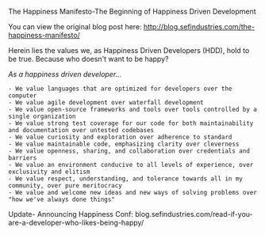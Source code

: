 The Happiness Manifesto-The Beginning of Happiness Driven Development

You can view the original blog post here: http://blog.sefindustries.com/the-happiness-manifesto/

Herein lies the values we, as Happiness Driven Developers (HDD), hold to be true. Because who doesn't want to be happy?

*As a happiness driven developer...*

    - We value languages that are optimized for developers over the computer
    - We value agile development over waterfall development
    - We value open-source frameworks and tools over tools controlled by a single organization
    - We value strong test coverage for our code for both maintainability and documentation over untested codebases
    - We value curiosity and exploration over adherence to standard
    - We value maintainable code, emphasizing clarity over cleverness
    - We value openness, sharing, and collaboration over credentials and barriers
    - We value an environment conducive to all levels of experience, over exclusivity and elitism
    - We value respect, understanding, and tolerance towards all in my community, over pure meritocracy
    - We value and welcome new ideas and new ways of solving problems over "how we've always done things"
    

Update- Announcing Happiness Conf: blog.sefindustries.com/read-if-you-are-a-developer-who-likes-being-happy/
